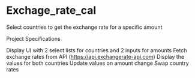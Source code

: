 # Exchage_rate_cal
Select countries to get the exchange rate for a specific amount

Project Specifications

Display UI with 2 select lists for countries and 2 inputs for amounts
Fetch exchange rates from API (https://api.exchangerate-api.com)
Display the values for both countries
Update values on amount change
Swap country rates
